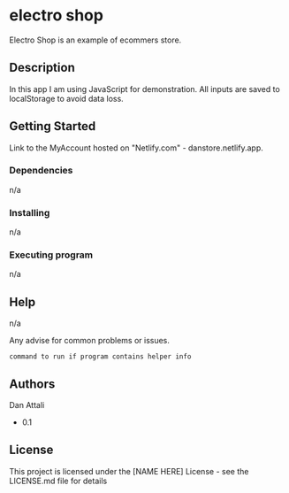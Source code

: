 # electro shop


Electro Shop is an example of ecommers store.

## Description

In this app I am using JavaScript for demonstration.
All inputs are saved to localStorage to avoid data  loss.


## Getting Started

Link to the MyAccount hosted on "Netlify.com" -   danstore.netlify.app.

### Dependencies

n/a

### Installing
n/a

### Executing program
n/a

## Help
n/a

Any advise for common problems or issues.
```
command to run if program contains helper info
```

## Authors
Dan Attali


* 0.1
    

## License

This project is licensed under the [NAME HERE] License - see the LICENSE.md file for details
